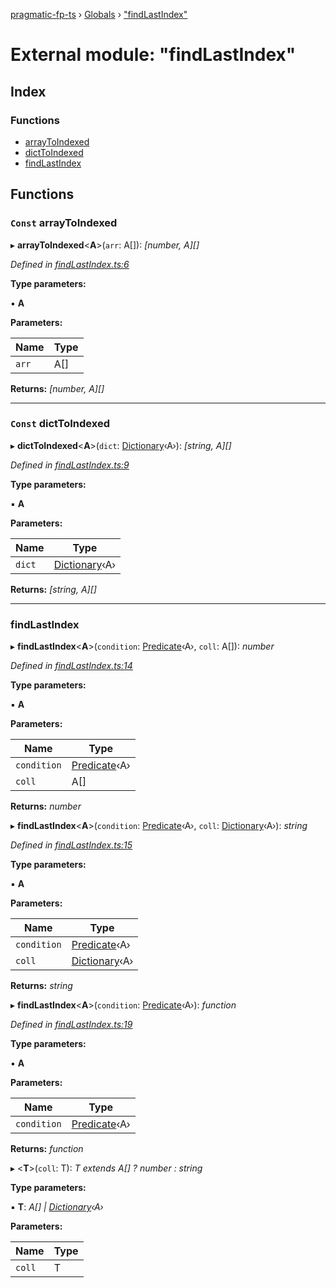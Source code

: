 [pragmatic-fp-ts](../README.md) › [Globals](../globals.md) › ["findLastIndex"](_findlastindex_.md)

# External module: "findLastIndex"

## Index

### Functions

* [arrayToIndexed](_findlastindex_.md#const-arraytoindexed)
* [dictToIndexed](_findlastindex_.md#const-dicttoindexed)
* [findLastIndex](_findlastindex_.md#findlastindex)

## Functions

### `Const` arrayToIndexed

▸ **arrayToIndexed**<**A**>(`arr`: A[]): *[number, A][]*

*Defined in [findLastIndex.ts:6](https://github.com/hermann-p/pragmatic-fp-ts/blob/65c599f/src/findLastIndex.ts#L6)*

**Type parameters:**

▪ **A**

**Parameters:**

Name | Type |
------ | ------ |
`arr` | A[] |

**Returns:** *[number, A][]*

___

### `Const` dictToIndexed

▸ **dictToIndexed**<**A**>(`dict`: [Dictionary](_types_.md#dictionary)‹A›): *[string, A][]*

*Defined in [findLastIndex.ts:9](https://github.com/hermann-p/pragmatic-fp-ts/blob/65c599f/src/findLastIndex.ts#L9)*

**Type parameters:**

▪ **A**

**Parameters:**

Name | Type |
------ | ------ |
`dict` | [Dictionary](_types_.md#dictionary)‹A› |

**Returns:** *[string, A][]*

___

###  findLastIndex

▸ **findLastIndex**<**A**>(`condition`: [Predicate](_types_.md#predicate)‹A›, `coll`: A[]): *number*

*Defined in [findLastIndex.ts:14](https://github.com/hermann-p/pragmatic-fp-ts/blob/65c599f/src/findLastIndex.ts#L14)*

**Type parameters:**

▪ **A**

**Parameters:**

Name | Type |
------ | ------ |
`condition` | [Predicate](_types_.md#predicate)‹A› |
`coll` | A[] |

**Returns:** *number*

▸ **findLastIndex**<**A**>(`condition`: [Predicate](_types_.md#predicate)‹A›, `coll`: [Dictionary](_types_.md#dictionary)‹A›): *string*

*Defined in [findLastIndex.ts:15](https://github.com/hermann-p/pragmatic-fp-ts/blob/65c599f/src/findLastIndex.ts#L15)*

**Type parameters:**

▪ **A**

**Parameters:**

Name | Type |
------ | ------ |
`condition` | [Predicate](_types_.md#predicate)‹A› |
`coll` | [Dictionary](_types_.md#dictionary)‹A› |

**Returns:** *string*

▸ **findLastIndex**<**A**>(`condition`: [Predicate](_types_.md#predicate)‹A›): *function*

*Defined in [findLastIndex.ts:19](https://github.com/hermann-p/pragmatic-fp-ts/blob/65c599f/src/findLastIndex.ts#L19)*

**Type parameters:**

▪ **A**

**Parameters:**

Name | Type |
------ | ------ |
`condition` | [Predicate](_types_.md#predicate)‹A› |

**Returns:** *function*

▸ <**T**>(`coll`: T): *T extends A[] ? number : string*

**Type parameters:**

▪ **T**: *A[] | [Dictionary](_types_.md#dictionary)‹A›*

**Parameters:**

Name | Type |
------ | ------ |
`coll` | T |
